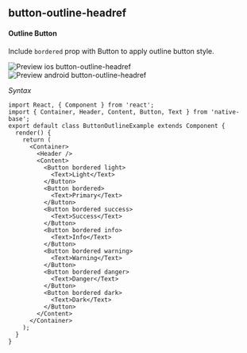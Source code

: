 ## button-outline-headref
#### Outline Button

Include <code>bordered</code> prop with Button to apply outline button style.<br />

![Preview ios button-outline-headref](https://github.com/GeekyAnts/NativeBase-KitchenSink/raw/v2.5.2/screenshots/ios/button-outline.png)
![Preview android button-outline-headref](https://github.com/GeekyAnts/NativeBase-KitchenSink/raw/v2.5.2/screenshots/android/button-outline.png)

*Syntax*

<pre class="line-numbers"><code class="language-jsx">import React, { Component } from 'react';
import { Container, Header, Content, Button, Text } from 'native-base';
export default class ButtonOutlineExample extends Component {
  render() {
    return (
      &lt;Container>
        &lt;Header />
        &lt;Content>
          &lt;Button bordered light>
            &lt;Text>Light&lt;/Text>
          &lt;/Button>
          &lt;Button bordered>
            &lt;Text>Primary&lt;/Text>
          &lt;/Button>
          &lt;Button bordered success>
            &lt;Text>Success&lt;/Text>
          &lt;/Button>
          &lt;Button bordered info>
            &lt;Text>Info&lt;/Text>
          &lt;/Button>
          &lt;Button bordered warning>
            &lt;Text>Warning&lt;/Text>
          &lt;/Button>
          &lt;Button bordered danger>
            &lt;Text>Danger&lt;/Text>
          &lt;/Button>
          &lt;Button bordered dark>
            &lt;Text>Dark&lt;/Text>
          &lt;/Button>
        &lt;/Content>
      &lt;/Container>
    );
  }
}</code></pre><br />
